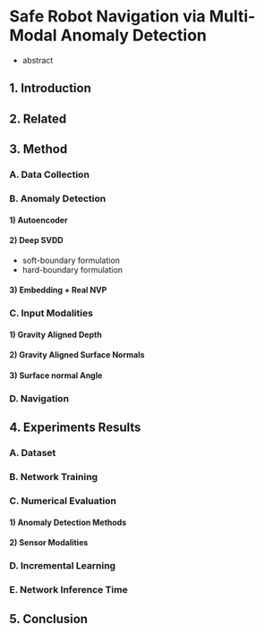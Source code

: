 # Safe Robot Navigation via Multi-Modal Anomaly Detection

- abstract

## 1. Introduction

## 2. Related

## 3. Method

### A. Data Collection

### B. Anomaly Detection

#### 1) Autoencoder





#### 2) Deep SVDD

- soft-boundary formulation
- hard-boundary formulation



#### 3) Embedding + Real NVP



### C. Input Modalities

#### 1) Gravity Aligned Depth

#### 2) Gravity Aligned Surface Normals

#### 3) Surface normal Angle



### D. Navigation

## 4. Experiments Results

### A. Dataset

### B. Network Training

### C. Numerical Evaluation

#### 1) Anomaly Detection Methods

#### 2) Sensor Modalities

### D. Incremental Learning

### E. Network Inference Time

## 5. Conclusion

